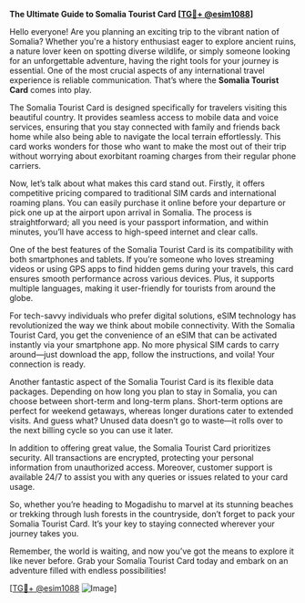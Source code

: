 **The Ultimate Guide to Somalia Tourist Card [[TG💪+ @esim1088](https://t.me/s/esim1088)]**

Hello everyone! Are you planning an exciting trip to the vibrant nation of Somalia? Whether you're a history enthusiast eager to explore ancient ruins, a nature lover keen on spotting diverse wildlife, or simply someone looking for an unforgettable adventure, having the right tools for your journey is essential. One of the most crucial aspects of any international travel experience is reliable communication. That’s where the **Somalia Tourist Card** comes into play.

The Somalia Tourist Card is designed specifically for travelers visiting this beautiful country. It provides seamless access to mobile data and voice services, ensuring that you stay connected with family and friends back home while also being able to navigate the local terrain effortlessly. This card works wonders for those who want to make the most out of their trip without worrying about exorbitant roaming charges from their regular phone carriers.

Now, let’s talk about what makes this card stand out. Firstly, it offers competitive pricing compared to traditional SIM cards and international roaming plans. You can easily purchase it online before your departure or pick one up at the airport upon arrival in Somalia. The process is straightforward; all you need is your passport information, and within minutes, you’ll have access to high-speed internet and clear calls.

One of the best features of the Somalia Tourist Card is its compatibility with both smartphones and tablets. If you’re someone who loves streaming videos or using GPS apps to find hidden gems during your travels, this card ensures smooth performance across various devices. Plus, it supports multiple languages, making it user-friendly for tourists from around the globe.

For tech-savvy individuals who prefer digital solutions, eSIM technology has revolutionized the way we think about mobile connectivity. With the Somalia Tourist Card, you get the convenience of an eSIM that can be activated instantly via your smartphone app. No more physical SIM cards to carry around—just download the app, follow the instructions, and voila! Your connection is ready.

Another fantastic aspect of the Somalia Tourist Card is its flexible data packages. Depending on how long you plan to stay in Somalia, you can choose between short-term and long-term plans. Short-term options are perfect for weekend getaways, whereas longer durations cater to extended visits. And guess what? Unused data doesn’t go to waste—it rolls over to the next billing cycle so you can use it later.

In addition to offering great value, the Somalia Tourist Card prioritizes security. All transactions are encrypted, protecting your personal information from unauthorized access. Moreover, customer support is available 24/7 to assist you with any queries or issues related to your card usage.

So, whether you’re heading to Mogadishu to marvel at its stunning beaches or trekking through lush forests in the countryside, don’t forget to pack your Somalia Tourist Card. It’s your key to staying connected wherever your journey takes you.

Remember, the world is waiting, and now you’ve got the means to explore it like never before. Grab your Somalia Tourist Card today and embark on an adventure filled with endless possibilities!

[[TG💪+ @esim1088](https://t.me/s/esim1088) ![Image](https://i.postimg.cc/Y0z9fWf4/image.png)]